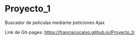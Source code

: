 # Proyecto_1
Buscador de películas mediante peticiones Ajax

Link de Git-pages: https://franciscocalvo.github.io/Proyecto_1/
